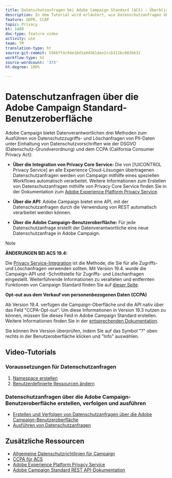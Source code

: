 ```yaml
---
title: Datenschutzanfragen bei Adobe Campaign Standard (ACS) – Überblick
description: In dem Tutorial wird erläutert, wie Datenschutzanfragen über die Benutzeroberfläche von Adobe Campaign Standard (ACS) erstellt werden.
feature: GDPR, CCAP
topic: Privacy
kt: 1480
doc-type: feature video
activity: use
team: TM
translation-type: ht
source-git-commit: 556bff4c94e16d3a94561dee1ccb311bc003b631
workflow-type: ht
source-wordcount: '373'
ht-degree: 100%

---
```



# Datenschutzanfragen über die Adobe Campaign Standard-Benutzeroberfläche

Adobe Campaign bietet Datenverantwortlichen drei Methoden zum Ausführen von Datenschutzzugriffs- und Löschanfragen von PII-Daten unter Einhaltung von Datenschutzvorschriften wie der DSGVO (Datenschutz-Grundverordnung) und dem CCPA (California Consumer Privacy Act):

* **Über die Integration von Privacy Core Service:** Die von [!UICONTROL Privacy Service] an alle Experience Cloud-Lösungen übertragenen Datenschutzanfragen werden von Campaign mithilfe eines speziellen Workflows automatisch verarbeitet. Weitere Informationen zum Erstellen von Datenschutzanfragen mithilfe von Privacy Core Service finden Sie in der Dokumentation zum [Adobe Experience Platform Privacy Service](https://adobe.io/apis/cloudplatform/gdpr.html).

* **Über die API:** Adobe Campaign bietet eine API, mit der Datenschutzanfragen durch die Verwendung von REST automatisch verarbeitet werden können.

* **Über die Adobe Campaign-Benutzeroberfläche:** Für jede Datenschutzanfrage erstellt der Datenverantwortliche eine neue Datenschutzanfrage in Adobe Campaign.

>[!NOTE]
>
> **ÄNDERUNGEN BEI ACS 19.4:**
> 
> Die [Privacy Service-Integration](https://adobe.io/apis/cloudplatform/gdpr.html) ist die Methode, die Sie für alle Zugriffs- und Löschanfragen verwenden sollten. Mit Version 19.4. wurde die Campaign-API und -Schnittstelle für Zugriffs- und Löschanfragen eingestellt. Weiterführende Informationen zu veralteten und entfernten Funktionen von Campaign Standard finden Sie auf [dieser Seite](https://helpx.adobe.com/de/campaign/kb/acs-deprecated-and-removed-features.html).
>
>**Opt-out aus dem Verkauf von personenbezogenen Daten (CCPA)**
>
>Ab Version 19.4. verfügen die Campaign-Oberfläche und die API nativ über das Feld &quot;CCPA-Opt-out&quot;. Um diese Informationen in Version 19.3 nutzen zu können, müssen Sie dieses Feld in Adobe Campaign Standard erstellen. Weitere Informationen finden Sie in der [entsprechenden Dokumentation](https://helpx.adobe.com/de/campaign/kb/acs-privacy.html#ccpa).
>
> Sie können Ihre Version überprüfen, indem Sie auf das Symbol &quot;?&quot; oben rechts in der Benutzeroberfläche klicken und &quot;Info&quot; auswählen.

## Video-Tutorials

### Voraussetzungen für Datenschutzanfragen

1. [Namespace erstellen](/help/privacy/namespaces-for-privacy-requests.md)
1. [Benutzerdefinierte Ressourcen ändern](/help/privacy/custom-resources-for-privacy-requests.md)

### Datenschutzanfragen über die Adobe Campaign-Benutzeroberfläche erstellen, verfolgen und ausführen

* [Erstellen und Verfolgen von Datenschutzanfragen über die Adobe Campaign-Benutzeroberfläche](/help/privacy/create-and-track-privacy-requests.md)
* [Ausführen von Datenschutzanfragen](/help/privacy/execute-privacy-requests.md)

## Zusätzliche Ressourcen

* [Allgemeine Datenschutzrichtlinien für Campaign](https://helpx.adobe.com/de/campaign/kb/campaign-privacy-overview.html)
* [CCPA für ACS](https://helpx.adobe.com/de/campaign/kb/acs-privacy.html#ccpa)
* [Adobe Experience Platform Privacy Service](https://adobe.io/apis/cloudplatform/gdpr.html)
* [Adobe Campaign Standard REST API-Dokumentation](https://final-docs.campaign.adobe.com/doc/standard/en/api/ACS_API.html#privacy-management)

